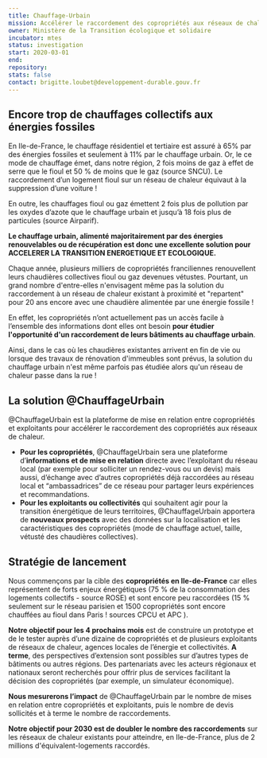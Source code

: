 ```yaml
---
title: Chauffage-Urbain
mission: Accélérer le raccordement des copropriétés aux réseaux de chaleur
owner: Ministère de la Transition écologique et solidaire
incubator: mtes
status: investigation
start: 2020-03-01
end:
repository:
stats: false
contact: brigitte.loubet@developpement-durable.gouv.fr
---
```


## Encore trop de chauffages collectifs aux énergies fossiles

En Ile-de-France, le chauffage résidentiel et tertiaire est assuré à 65% par des énergies fossiles et seulement à 11% par le chauffage urbain. Or, le ce mode de chauffage émet, dans notre région, 2 fois moins de gaz à effet de serre que le fioul et 50 % de moins que le gaz (source SNCU). Le raccordement d’un logement fioul sur un réseau de chaleur équivaut à la suppression d’une voiture !

En outre, les chauffages fioul ou gaz émettent 2 fois plus de pollution par les oxydes d’azote que le chauffage urbain et jusqu’à 18 fois plus de particules (source Airparif). 

**Le chauffage urbain, alimenté majoritairement par des énergies renouvelables ou de récupération est donc une excellente solution pour ACCELERER LA TRANSITION ENERGETIQUE ET ECOLOGIQUE.**
 
Chaque année, plusieurs milliers de copropriétés franciliennes renouvellent leurs chaudières collectives fioul ou gaz devenues vétustes. Pourtant, un grand nombre d'entre-elles n'envisagent même pas la solution du raccordement à un réseau de chaleur existant à proximité et "repartent" pour 20 ans encore avec une chaudière alimentée par une énergie fossile !

En effet, les copropriétés n’ont actuellement pas un accès facile à l’ensemble des informations dont elles ont besoin **pour étudier l'opportunité d'un raccordement de leurs bâtiments au chauffage urbain**. 

Ainsi, dans le cas où les chaudières existantes arrivent en fin de vie ou lorsque des travaux de rénovation d'immeubles sont prévus, la solution du chauffage urbain n'est même parfois pas étudiée alors qu'un réseau de chaleur passe dans la rue !


## La solution @ChauffageUrbain

@ChauffageUrbain est la plateforme de mise en relation entre copropriétés et exploitants pour accélérer le raccordement des copropriétés aux réseaux de chaleur.
- **Pour les copropriétés**, @ChauffageUrbain sera une plateforme d’**informations et de mise en relation** directe avec l’exploitant du réseau local (par exemple pour solliciter un rendez-vous ou un devis) mais aussi, d’échange avec d’autres copropriétés déjà raccordées au réseau local et “ambassadrices” de ce réseau pour partager leurs expériences et recommandations.
- **Pour les exploitants ou collectivités** qui souhaitent agir pour la transition énergétique de leurs territoires, @ChauffageUrbain apportera de **nouveaux prospects** avec des données sur la localisation et les caractéristiques des copropriétés (mode de chauffage actuel, taille, vétusté des chaudières collectives).

## Stratégie de lancement

Nous commençons par la cible des **copropriétés en Ile-de-France** car elles représentent de forts enjeux énergétiques (75 % de la consommation des logements collectifs - source ROSE) et sont encore peu raccordées (15 % seulement sur le réseau parisien et 1500 copropriétés sont encore chauffées au fioul dans Paris ! sources CPCU et APC ). 

**Notre objectif pour les 4 prochains mois** est de construire un prototype et de le tester auprès d’une dizaine de copropriétés et de plusieurs exploitants de réseaux de chaleur, agences locales de l’énergie et collectivités. 
**A terme**, des perspectives d’extension sont possibles sur d’autres types de bâtiments ou autres régions. Des partenariats avec les acteurs régionaux et nationaux seront recherchés pour offrir plus de services facilitant la décision des copropriétés (par exemple, un simulateur économique).

**Nous mesurerons l’impact** de @ChauffageUrbain par le nombre de mises en relation entre copropriétés et exploitants, puis le nombre de devis sollicités et à terme le nombre de raccordements.

**Notre objectif pour 2030 est de doubler le nombre des raccordements** sur les réseaux de chaleur existants pour atteindre, en Ile-de-France, plus de 2 millions d'équivalent-logements raccordés.


